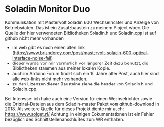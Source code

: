 # Soladin Monitor Duo
Kommunikation mit Mastervolt Soladin 600 Wechselrichter und Anzeige von Betriebsdaten.
Das ist ein Zusatzbaustein zu meinem Project wbec.
Die Quelle der hier verwendeten Bibliotheken Soladin.h und Soladin.cpp ist auf github nicht mehr vorhanden
- im web gibt es noch einen alten link (https://www.briandorey.com/post/mastervolt-soladin-600-optical-interface-noise-fail)
- dieser wurde von mir vermutlich vor längerer Zeit dazu benutzt; die Bibliotheken stammen aus meiner lokalen Kopie.
- auch im Arduino Forum findet sich ein 10 Jahre alter Post, auch hier sind alle web-links nicht mehr vorhanden.
- zu den Lizenzen dieser Bausteine siehe die header von Soladin.h und Soladin.cpp.

Bei Interesse: ich habe auch eine Version für einen Wechselrichter sowie die Original-Dateien aus dem Soladin-master
Paket vom github-download in 2018.
Als weitere Quelle für dieses Projekt diente mir auch: https://www.solget.nl/
Achtung: in einigen Dokumentationen ist ein Fehler bezüglich des Schnittstellenanschlußes zum WR enthalten.
 

